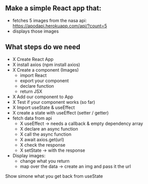 ## Make a simple React app that:

- fetches 5 images from the nasa api:
  https://apodapi.herokuapp.com/api/?count=5
- displays those images

## What steps do we need

- X Create React App
- X install axios (npm install axios)
- X Create a component (Images)
  - import React
  - export your component
  - declare function
  - return JSX
- X Add our component to App
- X Test if your component works (so far)
- X Import useState & useEffect
- X create a state with useEffect (setter / getter)
- fetch data from api
  - X useEffect -> needs a callback & empty dependency array
  - X declare an async function
  - X call the async function
  - X await axios.get(url)
  - X check the response
  - X setState -> with the response
- Display images:
  - change what you return
  - map over the data -> create an img and pass it the url

Show simone what you get back from useState
